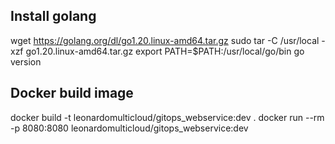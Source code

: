 ## Install golang

wget https://golang.org/dl/go1.20.linux-amd64.tar.gz
sudo tar -C /usr/local -xzf go1.20.linux-amd64.tar.gz
export PATH=$PATH:/usr/local/go/bin
go version

## Docker build image
docker build -t leonardomulticloud/gitops_webservice:dev .
docker run --rm -p 8080:8080 leonardomulticloud/gitops_webservice:dev